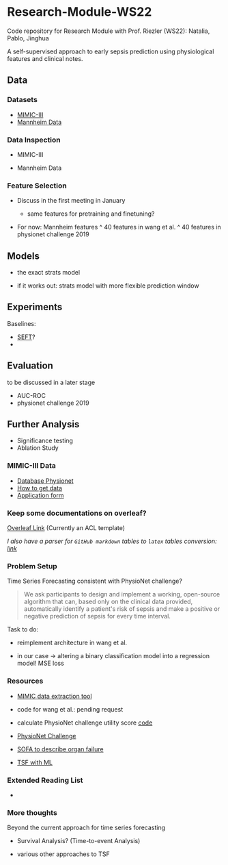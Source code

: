 # Research-Module-WS22

Code repository for Research Module with Prof. Riezler (WS22): Natalia, Pablo, Jinghua

A self-supervised approach to early sepsis prediction using physiological features and clinical notes.

## Data

### Datasets

* [MIMIC-III](https://physionet.org/content/mimiciii/1.4/)
* [Mannheim Data](https://www.cl.uni-heidelberg.de/statnlpgroup/sepsisexp/)

### Data Inspection

* MIMIC-III 

* Mannheim Data

### Feature Selection

* Discuss in the first meeting in January

  * same features for pretraining and finetuning?

* For now: Mannheim features ^ 40 features in wang et al. ^ 40 features in physionet challenge 2019

## Models 

* the exact strats model

* if it works out: strats model with more flexible prediction window 

## Experiments

Baselines:

* [SEFT](https://github.com/BorgwardtLab/Set_Functions_for_Time_Series)?
* 



## Evaluation

to be discussed in a later stage

* AUC-ROC
* physionet challenge 2019

## Further Analysis

* Significance testing
* Ablation Study

### MIMIC-III Data

* [Database Physionet](https://physionet.org/content/mimiciii/1.4/)
* [How to get data](https://mimic.mit.edu/docs/gettingstarted/)
* [Application form](https://physionet.org/credential-application/)

### Keep some documentations on overleaf?

[Overleaf Link](https://www.overleaf.com/5363766881tqvnbdymqnfs) (Currently an ACL template)

_I also have a parser for `GitHub markdown` tables to `latex` tables conversion: [link](https://github.com/JINHXu/MDtable2Latex)_

### Problem Setup

Time Series Forecasting consistent with PhysioNet challenge?

> We ask participants to design and implement a working, open-source algorithm that can, based only on the clinical data provided, automatically identify a patient's risk of sepsis and make a positive or negative prediction of sepsis for every time interval. 

Task to do: 

* reimplement architecture in wang et al.

* in our case -> altering a binary classification model into a regression model! MSE loss 

### Resources

* [MIMIC data extraction tool](https://github.com/MLforHealth/MIMIC_Extract)

* code for wang et al.: pending request

* calculate PhysioNet challenge utility score [code](https://github.com/physionetchallenges/python-example-2019)

* [PhysioNet Challenge](https://physionet.org/content/challenge-2019/1.0.0/)

* [SOFA to describe organ failure](https://link.springer.com/content/pdf/10.1007/BF01709751.pdf)

* [TSF with ML](https://www.youtube.com/watch?v=_ZQ-lQrK9Rg&t=185s)

### Extended Reading List

* 

### More thoughts 

Beyond the current approach for time series forecasting

* Survival Analysis? (Time-to-event Analysis)

* various other approaches to TSF 

